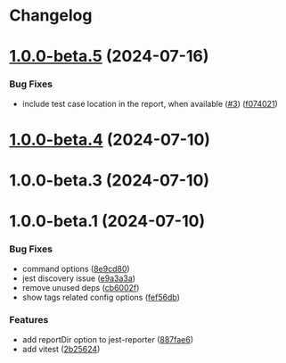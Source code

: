 # Changelog

# [1.0.0-beta.5](https://github.com/currents-dev/currents-reporter/compare/@currents/jest-v1.0.0-beta.4...${npm.name}-v1.0.0-beta.5) (2024-07-16)


### Bug Fixes

* include test case location in the report, when available ([#3](https://github.com/currents-dev/currents-reporter/issues/3)) ([f074021](https://github.com/currents-dev/currents-reporter/commit/f074021627ba44d130abeea0d608edf71440840a))

# [1.0.0-beta.4](https://github.com/currents-dev/currents-reporter/compare/@currents/jest-v1.0.0-beta.3...${npm.name}-v1.0.0-beta.4) (2024-07-10)

# 1.0.0-beta.3 (2024-07-10)

# 1.0.0-beta.1 (2024-07-10)

### Bug Fixes

- command options ([8e9cd80](https://github.com/currents-dev/currents-reporter/commit/8e9cd8094ff5449f1431f8dd65da3a87daf32eaa))
- jest discovery issue ([e9a3a3a](https://github.com/currents-dev/currents-reporter/commit/e9a3a3aaf3031b0c8c0a98f824ffeb0abe3e8b41))
- remove unused deps ([cb6002f](https://github.com/currents-dev/currents-reporter/commit/cb6002f091b28769f105450b5c438add163c8d86))
- show tags related config options ([fef56db](https://github.com/currents-dev/currents-reporter/commit/fef56dbf67e9ecb82a508654eea059cf7c04c6f8))

### Features

- add reportDir option to jest-reporter ([887fae6](https://github.com/currents-dev/currents-reporter/commit/887fae637f5d08243323e30abedba919075939b6))
- add vitest ([2b25624](https://github.com/currents-dev/currents-reporter/commit/2b2562410adcce06de4e54abcc63c4a16603d27b))